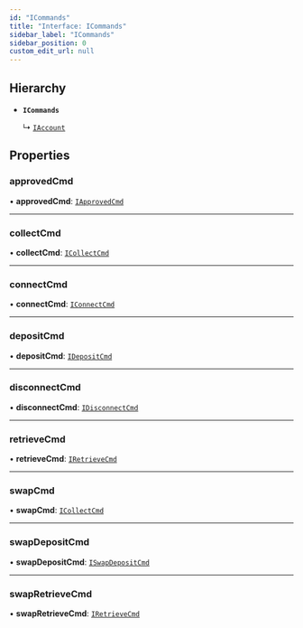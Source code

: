 ```yaml
---
id: "ICommands"
title: "Interface: ICommands"
sidebar_label: "ICommands"
sidebar_position: 0
custom_edit_url: null
---
```


## Hierarchy

- **`ICommands`**

  ↳ [`IAccount`](IAccount)

## Properties

### approvedCmd

• **approvedCmd**: [`IApprovedCmd`](IApproved)

___

### collectCmd

• **collectCmd**: [`ICollectCmd`](ICollect)

___

### connectCmd

• **connectCmd**: [`IConnectCmd`](IConnect)

___

### depositCmd

• **depositCmd**: [`IDepositCmd`](IDeposit)

___

### disconnectCmd

• **disconnectCmd**: [`IDisconnectCmd`](IDisconnect)

___

### retrieveCmd

• **retrieveCmd**: [`IRetrieveCmd`](IRetrieve)

___

### swapCmd

• **swapCmd**: [`ICollectCmd`](ICollect)

___

### swapDepositCmd

• **swapDepositCmd**: [`ISwapDepositCmd`](ISwapDeposit)

___

### swapRetrieveCmd

• **swapRetrieveCmd**: [`IRetrieveCmd`](IRetrieve)
